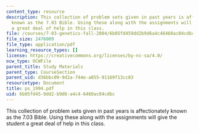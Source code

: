 ```yaml
---
content_type: resource
description: This collection of problem sets given in past years is affectionately
  known as the 7.03 Bible. Using these along with the assignments will give the student
  a great deal of help in this class.
file: /courses/7-03-genetics-fall-2004/6b05fd459dd2b9d6a4c46460ac04cdbc_ps_1994.pdf
file_size: 2476009
file_type: application/pdf
learning_resource_types: []
license: https://creativecommons.org/licenses/by-nc-sa/4.0/
ocw_type: OCWFile
parent_title: Study Materials
parent_type: CourseSection
parent_uid: d36bbc09-9d2a-744e-a855-91169f13cc83
resourcetype: Document
title: ps_1994.pdf
uid: 6b05fd45-9dd2-b9d6-a4c4-6460ac04cdbc
---
```

This collection of problem sets given in past years is affectionately known as the 7.03 Bible. Using these along with the assignments will give the student a great deal of help in this class.